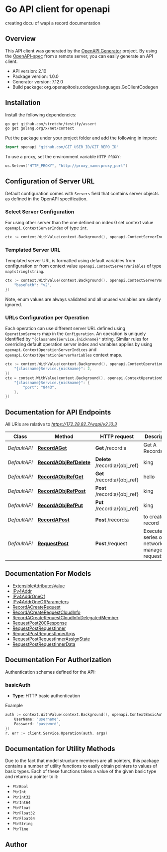 # Go API client for openapi

creating docu of wapi a record documentation

## Overview
This API client was generated by the [OpenAPI Generator](https://openapi-generator.tech) project.  By using the [OpenAPI-spec](https://www.openapis.org/) from a remote server, you can easily generate an API client.

- API version: 2.10
- Package version: 1.0.0
- Generator version: 7.12.0
- Build package: org.openapitools.codegen.languages.GoClientCodegen

## Installation

Install the following dependencies:

```sh
go get github.com/stretchr/testify/assert
go get golang.org/x/net/context
```

Put the package under your project folder and add the following in import:

```go
import openapi "github.com/GIT_USER_ID/GIT_REPO_ID"
```

To use a proxy, set the environment variable `HTTP_PROXY`:

```go
os.Setenv("HTTP_PROXY", "http://proxy_name:proxy_port")
```

## Configuration of Server URL

Default configuration comes with `Servers` field that contains server objects as defined in the OpenAPI specification.

### Select Server Configuration

For using other server than the one defined on index 0 set context value `openapi.ContextServerIndex` of type `int`.

```go
ctx := context.WithValue(context.Background(), openapi.ContextServerIndex, 1)
```

### Templated Server URL

Templated server URL is formatted using default variables from configuration or from context value `openapi.ContextServerVariables` of type `map[string]string`.

```go
ctx := context.WithValue(context.Background(), openapi.ContextServerVariables, map[string]string{
	"basePath": "v2",
})
```

Note, enum values are always validated and all unused variables are silently ignored.

### URLs Configuration per Operation

Each operation can use different server URL defined using `OperationServers` map in the `Configuration`.
An operation is uniquely identified by `"{classname}Service.{nickname}"` string.
Similar rules for overriding default operation server index and variables applies by using `openapi.ContextOperationServerIndices` and `openapi.ContextOperationServerVariables` context maps.

```go
ctx := context.WithValue(context.Background(), openapi.ContextOperationServerIndices, map[string]int{
	"{classname}Service.{nickname}": 2,
})
ctx = context.WithValue(context.Background(), openapi.ContextOperationServerVariables, map[string]map[string]string{
	"{classname}Service.{nickname}": {
		"port": "8443",
	},
})
```

## Documentation for API Endpoints

All URIs are relative to *https://172.28.82.7/wapi/v2.10.3*

Class | Method | HTTP request | Description
------------ | ------------- | ------------- | -------------
*DefaultAPI* | [**RecordAGet**](docs/DefaultAPI.md#recordaget) | **Get** /record:a | Get A Records
*DefaultAPI* | [**RecordAObjRefDelete**](docs/DefaultAPI.md#recordaobjrefdelete) | **Delete** /record:a/{obj_ref} | king
*DefaultAPI* | [**RecordAObjRefGet**](docs/DefaultAPI.md#recordaobjrefget) | **Get** /record:a/{obj_ref} | hello
*DefaultAPI* | [**RecordAObjRefPost**](docs/DefaultAPI.md#recordaobjrefpost) | **Post** /record:a/{obj_ref} | king
*DefaultAPI* | [**RecordAObjRefPut**](docs/DefaultAPI.md#recordaobjrefput) | **Put** /record:a/{obj_ref} | king
*DefaultAPI* | [**RecordAPost**](docs/DefaultAPI.md#recordapost) | **Post** /record:a | to create  record
*DefaultAPI* | [**RequestPost**](docs/DefaultAPI.md#requestpost) | **Post** /request | Execute a series of network management requests


## Documentation For Models

 - [ExtensibleAttributesValue](docs/ExtensibleAttributesValue.md)
 - [IPv4Addr](docs/IPv4Addr.md)
 - [IPv4AddrOneOf](docs/IPv4AddrOneOf.md)
 - [IPv4AddrOneOfParameters](docs/IPv4AddrOneOfParameters.md)
 - [RecordACreateRequest](docs/RecordACreateRequest.md)
 - [RecordACreateRequestCloudInfo](docs/RecordACreateRequestCloudInfo.md)
 - [RecordACreateRequestCloudInfoDelegatedMember](docs/RecordACreateRequestCloudInfoDelegatedMember.md)
 - [RequestPost200Response](docs/RequestPost200Response.md)
 - [RequestPostRequestInner](docs/RequestPostRequestInner.md)
 - [RequestPostRequestInnerArgs](docs/RequestPostRequestInnerArgs.md)
 - [RequestPostRequestInnerAssignState](docs/RequestPostRequestInnerAssignState.md)
 - [RequestPostRequestInnerData](docs/RequestPostRequestInnerData.md)


## Documentation For Authorization


Authentication schemes defined for the API:
### basicAuth

- **Type**: HTTP basic authentication

Example

```go
auth := context.WithValue(context.Background(), openapi.ContextBasicAuth, openapi.BasicAuth{
	UserName: "username",
	Password: "password",
})
r, err := client.Service.Operation(auth, args)
```


## Documentation for Utility Methods

Due to the fact that model structure members are all pointers, this package contains
a number of utility functions to easily obtain pointers to values of basic types.
Each of these functions takes a value of the given basic type and returns a pointer to it:

* `PtrBool`
* `PtrInt`
* `PtrInt32`
* `PtrInt64`
* `PtrFloat`
* `PtrFloat32`
* `PtrFloat64`
* `PtrString`
* `PtrTime`

## Author



